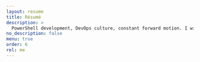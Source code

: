 ```yaml
---
layout: resume
title: Résumé
description: >
  PowerShell development, DevOps culture, constant forward motion. I will never believe that I have learned enough; complacency is death.
no_description: false
menu: true
order: 6
rel: me
---
```

